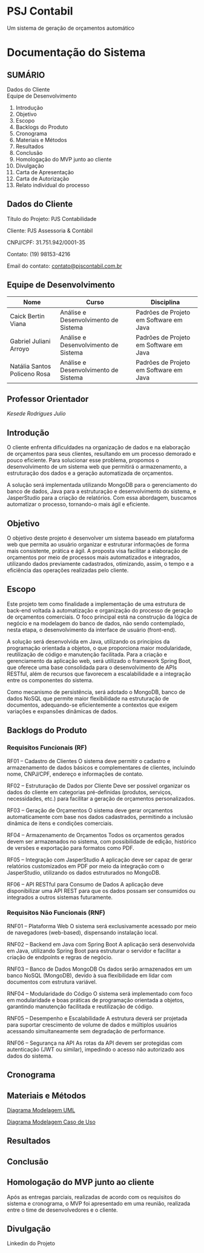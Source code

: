 # PSJ Contabil
Um sistema de geração de orçamentos automático

# Documentação do Sistema

## SUMÁRIO

Dados do Cliente	
Equipe de Desenvolvimento	
1. Introdução	
2. Objetivo	
3. Escopo	
4. Backlogs do Produto	
5. Cronograma	
6. Materiais e Métodos	
7. Resultados	
8. Conclusão	
9. Homologação do MVP junto ao cliente	
10. Divulgação	
11. Carta de Apresentação	
12. Carta de Autorização	
13. Relato individual do processo







## Dados do Cliente

Título do Projeto:  PJS Contabilidade

Cliente: PJS Assessoria & Contábil

CNPJ/CPF: 31.751.942/0001-35

Contato: (19) 98153-4216

Email do contato: contato@pjscontabil.com.br


## Equipe de Desenvolvimento 
| Nome                          | Curso                                | Disciplina                             |
|--------------------------------|-------------------------------------|----------------------------------------|
| Caick Bertin Viana            | Análise e Desenvolvimento de Sistema | Padrões de Projeto em Software em Java |
| Gabriel Juliani Arroyo        | Análise e Desenvolvimento de Sistema | Padrões de Projeto em Software em Java |
| Natália Santos Policeno Rosa  | Análise e Desenvolvimento de Sistema | Padrões de Projeto em Software em Java |



## Professor Orientador
_Kesede Rodrigues Julio_

## Introdução
 O cliente enfrenta dificuldades na organização de dados e na elaboração de orçamentos para seus clientes, resultando em um processo demorado e pouco eficiente. Para solucionar esse problema, propomos o desenvolvimento de um sistema web que permitirá o armazenamento, a estruturação dos dados e a geração automatizada de orçamentos.

 A solução será implementada utilizando MongoDB para o gerenciamento do banco de dados, Java para a estruturação e desenvolvimento do sistema, e JasperStudio para a criação de relatórios. Com essa abordagem, buscamos automatizar o processo, tornando-o mais ágil e eficiente.

## Objetivo

O objetivo deste projeto é desenvolver um sistema baseado em plataforma web que permita ao usuário organizar e estruturar informações de forma mais consistente, prática e ágil. A proposta visa facilitar a elaboração de orçamentos por meio de processos mais automatizados e integrados, utilizando dados previamente cadastrados, otimizando, assim, o tempo e a eficiência das operações realizadas pelo cliente.

## Escopo

Este projeto tem como finalidade a implementação de uma estrutura de back-end voltada à automatização e organização do processo de geração de orçamentos comerciais. O foco principal está na construção da lógica de negócio e na modelagem do banco de dados, não sendo contemplado, nesta etapa, o desenvolvimento da interface de usuário (front-end).

A solução será desenvolvida em Java, utilizando os princípios da programação orientada a objetos, o que proporciona maior modularidade, reutilização de código e manutenção facilitada. Para a criação e gerenciamento da aplicação web, será utilizado o framework Spring Boot, que oferece uma base consolidada para o desenvolvimento de APIs RESTful, além de recursos que favorecem a escalabilidade e a integração entre os componentes do sistema.

Como mecanismo de persistência, será adotado o MongoDB, banco de dados NoSQL que permite maior flexibilidade na estruturação de documentos, adequando-se eficientemente a contextos que exigem variações e expansões dinâmicas de dados.

## Backlogs do Produto

### Requisitos Funcionais (RF)

RF01 – Cadastro de Clientes
O sistema deve permitir o cadastro e armazenamento de dados básicos e complementares de clientes, incluindo nome, CNPJ/CPF, endereço e informações de contato.

RF02 – Estruturação de Dados por Cliente
Deve ser possível organizar os dados do cliente em categorias pré-definidas (produtos, serviços, necessidades, etc.) para facilitar a geração de orçamentos personalizados.

RF03 – Geração de Orçamentos
O sistema deve gerar orçamentos automaticamente com base nos dados cadastrados, permitindo a inclusão dinâmica de itens e condições comerciais.

RF04 – Armazenamento de Orçamentos
Todos os orçamentos gerados devem ser armazenados no sistema, com possibilidade de edição, histórico de versões e exportação para formatos como PDF.

RF05 – Integração com JasperStudio
A aplicação deve ser capaz de gerar relatórios customizados em PDF por meio da integração com o JasperStudio, utilizando os dados estruturados no MongoDB.

RF06 – API RESTful para Consumo de Dados
A aplicação deve disponibilizar uma API REST para que os dados possam ser consumidos ou integrados a outros sistemas futuramente.

### Requisitos Não Funcionais (RNF)

RNF01 – Plataforma Web
O sistema será exclusivamente acessado por meio de navegadores (web-based), dispensando instalação local.

RNF02 – Backend em Java com Spring Boot
A aplicação será desenvolvida em Java, utilizando Spring Boot para estruturar o servidor e facilitar a criação de endpoints e regras de negócio.

RNF03 – Banco de Dados MongoDB
Os dados serão armazenados em um banco NoSQL (MongoDB), devido à sua flexibilidade em lidar com documentos com estrutura variável.

RNF04 – Modularidade do Código
O sistema será implementado com foco em modularidade e boas práticas de programação orientada a objetos, garantindo manutenção facilitada e reutilização de código.

RNF05 – Desempenho e Escalabilidade
A estrutura deverá ser projetada para suportar crescimento de volume de dados e múltiplos usuários acessando simultaneamente sem degradação de performance.

RNF06 – Segurança na API
As rotas da API devem ser protegidas com autenticação (JWT ou similar), impedindo o acesso não autorizado aos dados do sistema.

## Cronograma

<!--
<Insira aqui uma imagem ou tabela de todo o planejamento do projeto (com atividades e datas). A periodicidade das tarefas será de 2 semanas. O cronograma deve abranger todo o processo de construção do projeto. Isso pode ser feito diretamente neste doc, no excel, canva etc>
-->


## Materiais e Métodos

[Diagrama Modelagem UML](imagensProjeto/PJS_OrcamentoModelagem.drawio.pdf)

[Diagrama Modelagem Caso de Uso](imagensProjeto/PSJ_Orcamento_CasoDeUso2.drawio.pdf)



## Resultados

<!--
Protótipo: <Dica: são as telas do software e suas descrições. Em cada uma delas, descreva as ações possíveis do usuário e reações do sistema. Isto pode ser feito através do print das telas do seu sistema. As telas não podem ocupar muito espaço da página, porém também não podem ficar ilegíveis>
Códigos das principais funcionalidades: <Dica: copy-cole aqui as seções mais relevantes do seu código. Insira comentários sobre cada seção.>
-->

## Conclusão

<!--
Impacto do sistema: <Dica: como o sistema impactou (alterou positivamente) o processo do cliente>
Melhorias Futuras: <Dica: elencar, pelo menos, uma melhoria que poderá ser realizada futuramente no sistema.>
-->

## Homologação do MVP junto ao cliente


Após as entregas parciais, realizadas de acordo com os requisitos do sistema  e cronograma, o MVP foi apresentado em uma reunião, realizada entre o time de desenvolvedores e o cliente.
<!--
<Dica: inserir uma foto da homologação em cada linha do quadro abaixo. Serão 4 fotos (tiradas no momento da homologação) e, na linha debaixo, uma legenda para cada uma delas. A homologação, preferencialmente, deve ser presencial. Se não for viável, pode ser feita por videoconferência com prints da tela.>

<foto 1: foto do time e cliente com o primeiro slide de fundo>
<foto 2: foto de um integrante apresentando o MVP.>
Da esquerda para direita: <legenda 1: descreva quem está na foto>
<legenda 2: coloque o nome de quem está apresentando>
<foto 3: foto dos participantes assistindo a homologação>
<foto 4: foto do plano geral do local>
Participantes da homologação assistindo a apresentação
Participantes da homologação


Segue abaixo a lista de presentes na homologação do MVP.

Lista de presentes na Homologação
<Cole aqui a foto da lista de presentes na homologação.>


Ao final da apresentação, o sistema  foi homologado pelo cliente.
-->
## Divulgação

Linkedin do Projeto
<!--
<A página do Linkedin do projeto deve ter o logo do LTD, o titulo do projeto, um breve resumo, o nome dos integrantes e o nome do professor-orientador. Insira também o link do repositório do projeto no GitHub. Neste perfil, deve ser postado a cada Sprint, os artefatos produzidos (diagramas, videos explicativos de códigos, artigo sobre determinado tema vinculado ao desenvolvimento do projeto). Promova engajamento e networking conectando-se a profissionais da área, compartilhamentos, comentários etc. 
Insira o linnk deste perfil com o seu perfil pessoal do Linkedin.

<print da tela de perfil do Linkedin>
<link da pág do Linkedin>

-->


<!-- 
**Seminário de Projetos de Software

Vídeo da apresentação: <Grave sua apresentação, poste no Linkedin do projeto e insira aqui o link público (acesso sem login) do vídeo da apresentação>

<Na tabela abaixo, inserir uma foto da apresentação em cada linha. Serão 4 fotos (tiradas no momento da apresentação). Para cada foto, descreva uma legenda na linha de baixo.>

<foto 1: foto do time com o primeiro slide de fundo>
<foto 2: foto de um integrante apresentando o sistema.>
Da esquerda para direita: <legenda 1: descreva quem está na foto>
<legenda 2: coloque o nome de quem está apresentando>
<foto 3: foto plano geral da apresentação de frente para o fundo da sala>
<foto 4:  foto plano geral da apresentação do fundo para a frente da sala>
Participantes do evento assistindo a apresentação
Participantes do evento assistindo a apresentação


Segue abaixo a lista de presentes na apresentação.

Lista de presentes na Apresentação
<Faça uma lista de presença numa folha A4, contendo no alto da folha “Seminários de Projetos de Software”. A lista deve conter ra, nome e assinatura dos presentes. Cole aqui a foto desta lista.>
-->
<!--
FENETEC: Feira de Negócios em Tecnologia

Apresentação do projeto: <Um vídeo deve ser produzido mostrando o time apresentando seu projeto para algum visitante. Importante que neste video tenha uma tomada do banner e dos integrantes. Insira aqui o link público deste vídeo.>

<Na tabela abaixo, inserir uma foto da apresentação em cada linha. Serão 4 fotos (tiradas do evento). Para cada foto, descreva uma legenda na linha de baixo.>

<foto 1: foto do time ao lado do poster>
<foto 2: foto de um integrante apresentando o sistema.>
Da esquerda para direita: <legenda 1: descreva quem está na foto>
<legenda 2: coloque o nome de quem está apresentando>
<foto 3: foto do público assistindo sua apresentação>
<foto 4:  foto plano geral da FENETEC>
Participantes do evento assistindo a apresentação
Estandes da FENETEC


Segue abaixo a lista de presentes na FENETEC.

Lista de presentes na Apresentação
<cole aqui a lista de presença dos visitantes da FENETEC com nome e email do visitante . Os próprios times farão um form contendo no cabeçalho: Lista de Visitantes FENETEC. Compartilhe a planilha gerada pelo form com todos os times.>

-->













<!--
Carta de Apresentação

Vimos por desta apresentar o grupo de acadêmicos do Centro Universitário Unimetrocamp, localizada à Rua Sales de Oliveira, 1661 - Campinas - SP, a fim de convidá-lo a participar de uma atividade extensionista associada ao componente curricular <inserir o nome da disciplina>, sob responsabilidade do orientador Prof. Kesede Rodrigues Julio (profkesede64@gmail.com).
Em consonância ao Plano Nacional de Educação vigente, o Centro Universitário Unimetrocamp promove o Desenvolvimento de Software que, norteados pela metodologia de Gerenciamento Ágil Scrum, tem por princípios fundantes o diagnóstico dos problemas/demandas/necessidades, a participação ativa dos interessados/públicos participantes, a construção dialógica, coletiva e experiencial de conhecimentos, o planejamento de ações, o desenvolvimento e avaliação das ações, a sistematização dos conhecimentos, a avaliação das ações desenvolvidas.
Nesse contexto, a disciplina acima mencionada tem como principal escopo os temas relacionados à Programação Orientada à Objeto / Padrões de Projetos de Software, no que diz respeito ao desenvolvimento de um software utilizando Programação Orientada à Objeto.
Sendo assim, pedimos o apoio de <nome do cliente> para a realização das seguintes atividades: levantamento de requisitos, validação das entregas parciais, revalidação dos requisitos, homologação do MVP, ou qualquer outra intervenção que auxilie no desenvolvimento das competências de nossos acadêmicos e ao mesmo tempo possa contribuir para a comunidade em que estamos inseridos.
Aproveitamos a oportunidade para solicitarmos, em caso de aceite, que a parceria seja formalizada, mediante assinatura da Carta de Autorização, as atividades e informações que o(s) aluno(s) poderá(ão) ter acesso.
Em tempo, registramos ainda, o convite para a participação de todos os interessados no fórum semestral de acompanhamento e avaliação das atividades realizadas, que está previsto para o final deste semestre, e será comunicado previamente em convite específico.
Desde já nos colocamos à sua disposição para quaisquer esclarecimentos.
Atenciosamente,
Campinas, ____ de _________ de 202___.

____________________________________
Assinatura Direção Acadêmica da IES
 
____________________________________
Assinatura Docente
-->

<!--
Carta de Autorização

Eu, (preencher com nome do responsável), (preencher com cargo ocupado), da (nome da empresa, organização, associação, escola, secretaria, etc., situada no endereço – inserir o endereço), autorizo a realização das seguintes atividades acadêmicas do componente extensionista <código e nome da disciplina>, do Centro Universitário Unimetrocamp, sob orientação do Prof. Kesede Rodrigues Julio.
 
Atividades:
 
 
 
 

Conforme combinado em contato prévio, as atividades acima descritas são autorizadas para os seguintes alunos:
 
Nome dos/das alunos/as
Curso
Matrícula
 
 
 
 
 
 
 
 
 
 
 
 







 
Declaro que fui informado por meio da Carta de Apresentação sobre as características e objetivos das atividades que serão realizadas na organização/instituição/empresa a qual represento e afirmo estar ciente de tratar-se de uma atividade realizada com intuito exclusivo de ensino de alunos de graduação, sem a finalidade de exercício profissional.
 
Desta forma, autorizo, em caráter de confidencialidade:
 
 o acesso a informações e dados que forem necessários à execução da atividade;
 o registro de imagem por meio de fotografias;
 outro: (especificar)
 
 
Campinas, ___ de ___________de 202_.
 
___________________________________________________________________
(Assinatura, nome completo do responsável, email de contato e com carimbo da empresa)
-->

<!--
Relato individual do processo


<nome do aluno>
<um breve relato pessoal sobre o trabalho extensionista desenvolvido>


<nome do aluno>
<um breve relato pessoal sobre o trabalho extensionista desenvolvido>


<nome do aluno>
<um breve relato pessoal sobre o trabalho extensionista desenvolvido>


<nome do aluno>
<um breve relato pessoal sobre o trabalho extensionista desenvolvido>


<nome do aluno>
<um breve relato pessoal sobre o trabalho extensionista desenvolvido>

-->


 

